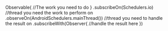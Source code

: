 Observable{
//The work you need to do
}
.subscribeOn(Schedulers.io) //thread you need the work to perform on
.observeOn(AndroidSchedulers.mainThread()) //thread you need to handle the result on
.subscribeWith(Observer{
//handle the result here
})